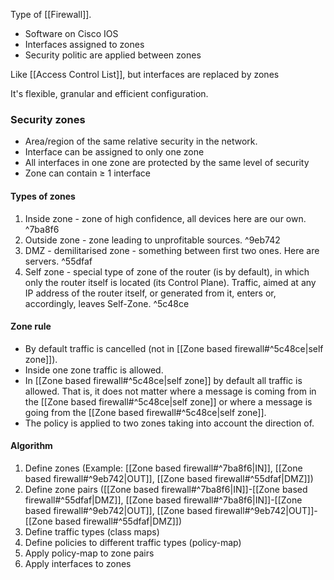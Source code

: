 Type of [[Firewall]].

- Software on Cisco IOS
- Interfaces assigned to zones
- Security politic are applied between zones

Like [[Access Control List]], but interfaces are replaced by zones

It's flexible, granular and efficient configuration.

### Security zones
- Area/region of the same relative security in the network. 
- Interface can be assigned to only one zone
- All interfaces in one zone are protected by the same level of security
- Zone can contain $\geq$  1 interface
#### Types of zones
1) Inside zone - zone of high confidence, all devices here are our own. ^7ba8f6
2) Outside zone - zone leading to unprofitable sources. ^9eb742
3) DMZ - demilitarised zone - something between first two ones. Here are servers. ^55dfaf
4) Self zone - special type of zone of the router (is by default), in which only the router itself is located (its Control Plane). Traffic, aimed at any IP address of the router itself, or generated from it, enters or, accordingly, leaves Self-Zone. ^5c48ce

#### Zone rule
- By default traffic is cancelled (not in [[Zone based firewall#^5c48ce|self zone]]).
- Inside one zone traffic is allowed.
- In [[Zone based firewall#^5c48ce|self zone]] by default all traffic is allowed. That is, it does not matter where a message is coming from in the [[Zone based firewall#^5c48ce|self zone]] or where a message is going from the [[Zone based firewall#^5c48ce|self zone]].
- The policy is applied to two zones taking into account the direction of.

#### Algorithm
1) Define zones (Example: [[Zone based firewall#^7ba8f6|IN]], [[Zone based firewall#^9eb742|OUT]], [[Zone based firewall#^55dfaf|DMZ]])
2) Define zone pairs ([[Zone based firewall#^7ba8f6|IN]]-[[Zone based firewall#^55dfaf|DMZ]], [[Zone based firewall#^7ba8f6|IN]]-[[Zone based firewall#^9eb742|OUT]], [[Zone based firewall#^9eb742|OUT]]-[[Zone based firewall#^55dfaf|DMZ]])
3) Define traffic types (class maps)
4) Define policies to different traffic types (policy-map)
5) Apply policy-map to zone pairs
6) Apply interfaces to zones